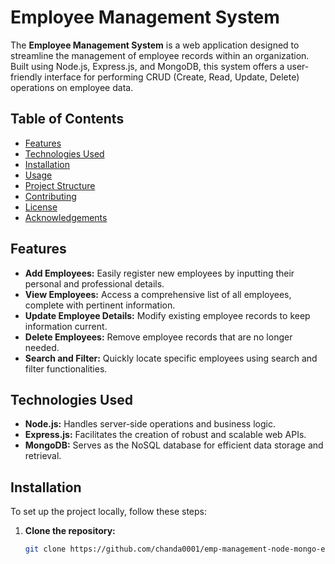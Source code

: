 # Employee Management System

The **Employee Management System** is a web application designed to streamline the management of employee records within an organization. Built using Node.js, Express.js, and MongoDB, this system offers a user-friendly interface for performing CRUD (Create, Read, Update, Delete) operations on employee data.

## Table of Contents

- [Features](#features)
- [Technologies Used](#technologies-used)
- [Installation](#installation)
- [Usage](#usage)
- [Project Structure](#project-structure)
- [Contributing](#contributing)
- [License](#license)
- [Acknowledgements](#acknowledgements)

## Features

- **Add Employees:** Easily register new employees by inputting their personal and professional details.
- **View Employees:** Access a comprehensive list of all employees, complete with pertinent information.
- **Update Employee Details:** Modify existing employee records to keep information current.
- **Delete Employees:** Remove employee records that are no longer needed.
- **Search and Filter:** Quickly locate specific employees using search and filter functionalities.

## Technologies Used

- **Node.js:** Handles server-side operations and business logic.
- **Express.js:** Facilitates the creation of robust and scalable web APIs.
- **MongoDB:** Serves as the NoSQL database for efficient data storage and retrieval.

## Installation

To set up the project locally, follow these steps:

1. **Clone the repository:**

   ```bash
   git clone https://github.com/chanda0001/emp-management-node-mongo-express.git
```